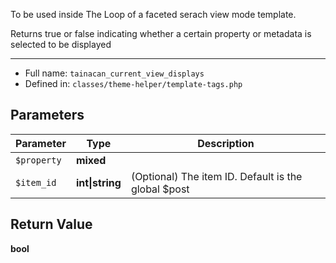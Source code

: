 
To be used inside The Loop of a faceted serach view mode template.

Returns true or false indicating whether a certain property or metadata is
selected to be displayed

***

* Full name: `tainacan_current_view_displays`
* Defined in: `classes/theme-helper/template-tags.php`

## Parameters

| Parameter   | Type            | Description                                         |
|-------------|-----------------|-----------------------------------------------------|
| `$property` | **mixed**       |                                                     |
| `$item_id`  | **int\|string** | (Optional) The item ID. Default is the global $post |

## Return Value

**bool**
